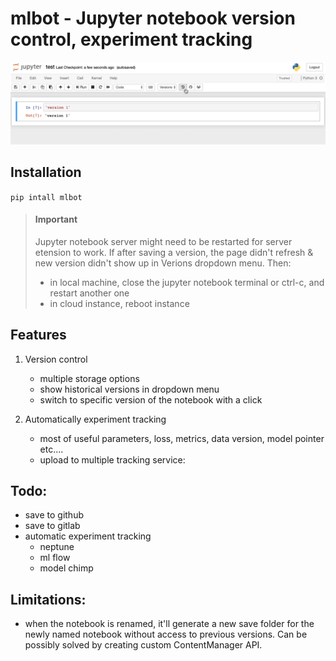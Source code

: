 # mlbot - Jupyter notebook version control, experiment tracking

![](demos/demo1.gif)


## Installation
`pip intall mlbot`

> #### Important
> Jupyter notebook server might need to be restarted for server etension to work. If after saving a version, the page didn't refresh & new version didn't show up in Verions dropdown menu. Then: 
>    - in local machine, close the jupyter notebook terminal or ctrl-c, and restart another one
>    - in cloud instance, reboot instance

## Features

1. Version control
    - multiple storage options
    - show historical versions in dropdown menu
    - switch to specific version of the notebook with a click

2. Automatically experiment tracking
    - most of useful parameters, loss, metrics, data version, model pointer etc....
    - upload to multiple tracking service:
        
## Todo:
- save to github
- save to gitlab
- automatic experiment tracking 
    - neptune
    - ml flow
    - model chimp

## Limitations:
- when the notebook is renamed, it'll generate a new save folder for the newly named notebook without access to previous versions. 
Can be possibly solved by creating custom ContentManager API.

